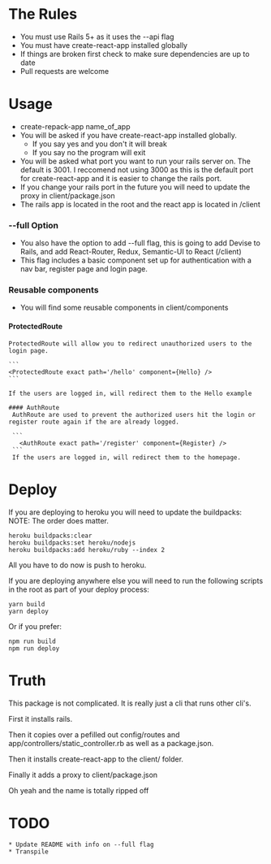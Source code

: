 # The Rules


 * You must use Rails 5+ as it uses the --api flag
 * You must have create-react-app installed globally
 * If things are broken first check to make sure dependencies are up to date
 * Pull requests are welcome


# Usage

 * create-repack-app name_of_app
 * You will be asked if you have create-react-app installed globally.
   * If you say yes and you don't it will break
   * If you say no the program will  exit
 * You will be asked what port you want to run your rails server on.  The default is 3001.  I reccomend not using 3000 as this is the default port for create-react-app and it is easier to change the rails port.
 * If you change your rails port in the future you will need to update the proxy in client/package.json
 * The rails app is located in the root and the react app is located in /client

 ### --full Option
  * You also have the option to add --full flag, this is going to add Devise to Rails, and add React-Router, Redux, Semantic-UI to React (/client)
  * This flag includes a basic component set up for authentication with a nav bar, register page and login page.

  ### Reusable components
  * You will find some reusable components in client/components
   #### ProtectedRoute
    ProtectedRoute will allow you to redirect unauthorized users to the login page.

    ```
    <ProtectedRoute exact path='/hello' component={Hello} />
    ```

    If the users are logged in, will redirect them to the Hello example

    #### AuthRoute
     AuthRoute are used to prevent the authorized users hit the login or register route again if the are already logged.

     ```
       <AuthRoute exact path='/register' component={Register} />
     ```
     If the users are logged in, will redirect them to the homepage.




# Deploy
  If you are deploying to heroku you will need to update the buildpacks:
  NOTE: The order does matter.
  ```
  heroku buildpacks:clear
  heroku buildpacks:set heroku/nodejs
  heroku buildpacks:add heroku/ruby --index 2
  ```

  All you have to do now is push to heroku.


  If you are deploying anywhere else you will need to run the following scripts in the root as part of your deploy process:
  ```
  yarn build
  yarn deploy
  ```
  Or if you prefer:
   ```
  npm run build
  npm run deploy
  ```

  # Truth
  This package is not complicated.  It is really just a cli that runs other cli's.

  First it installs rails.

 Then it copies over a pefilled out config/routes and app/controllers/static_controller.rb as well as a package.json.

  Then it installs create-react-app to the client/ folder.

 Finally it adds a proxy to client/package.json

  Oh yeah and the name is totally ripped off

  # TODO
    * Update README with info on --full flag
    * Transpile
